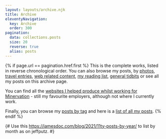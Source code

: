 ```yaml
---
layout: layouts/archive.njk
title: Archive
eleventyNavigation:
  key: Archive
  order: 300
pagination:
  data: collections.posts 
  size: 20
  reverse: true
  alias: posts
---
```


{% if page.url == pagination.href.first %}
This is the complete works, listed in reverse chronological order. You can also browse my posts,  by <a href="/archive/photos/">photos</a>, <a href="/archive/travel/">travel entries</a>, <a href="/archive/web/">web related content</a>, <a href="/archive/reading/">my reading list</a>, <a href="/archive/general/">general tidbits</a> or see all my posts on this archive page</a>. 

You can find all the <a href="/archive/work/">websites I helped produce whilst working for Minervation</a> - still my favourite employers, although not where I currently work.

Finally, you can browse my <a href="/archive/tags/">posts by tag</a> and here is a <a href="/archive/all-posts/">list of all my posts</a>. 
{% endif %}


{# Use this https://jamesdoc.com/blog/2021/11ty-posts-by-year/ to list by month as on jeffputz. #}

